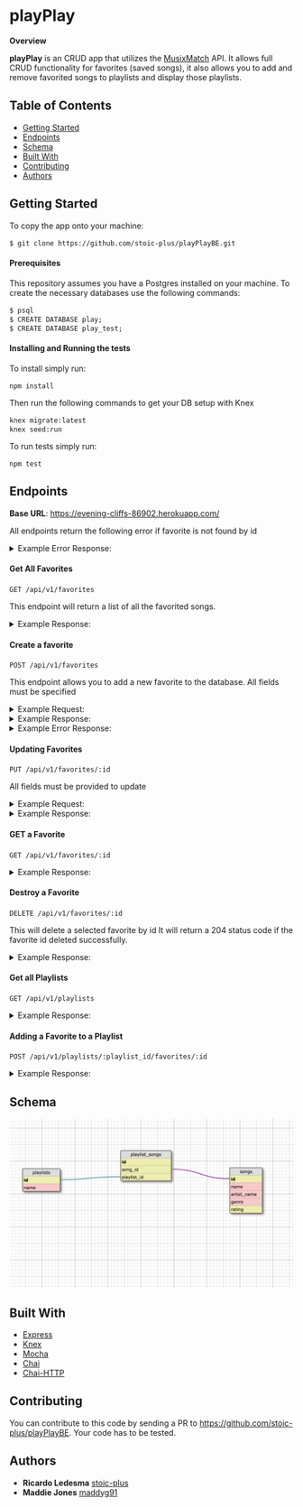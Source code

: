 # playPlay

__Overview__

__playPlay__ is an CRUD app that utilizes the [MusixMatch](https://developer.musixmatch.com/) API.
It allows full CRUD functionality for favorites (saved songs), it also allows you to add and remove favorited songs to playlists and display those playlists.

## Table of Contents

- [Getting Started](#getting-started)
- [Endpoints](#endpoints)
- [Schema](#schema)
- [Built With](#built-with)
- [Contributing](#contributing)
- [Authors](#Authors)

## Getting Started

To copy the app onto your machine:
```
$ git clone https://github.com/stoic-plus/playPlayBE.git
```

#### Prerequisites

This repository assumes you have a Postgres installed on your machine.
To create the necessary databases use the following commands:

```
$ psql
$ CREATE DATABASE play;
$ CREATE DATABASE play_test;
```

#### Installing and Running the tests

To install simply run:

``````
npm install
``````

Then run the following commands to get your DB setup with Knex

```
knex migrate:latest
knex seed:run
```


To run tests simply run:

```
npm test
```

## Endpoints

__Base URL__: https://evening-cliffs-86902.herokuapp.com/

All endpoints return the following error if favorite is not found by id

<details><summary>Example Error Response:</summary>

```
{message: "favorite not found"}
```

</details>

#### Get All Favorites

`GET /api/v1/favorites`

This endpoint will return a list of all the favorited songs.

<details><summary>Example Response:</summary>

```
  [
    {
      "id": 1,
      "name": "We Will Rock You",
      "artist_name": "Queen"
      "genre": "Rock",
      "rating": 88
    },
    {
      "id": 2,
      "name": "Careless Whisper",
      "artist_name": "George Michael"
      "genre": "Pop",
      "rating": 93
    },
  ]
```

</details>


#### Create a favorite

`POST /api/v1/favorites`

This endpoint allows you to add a new favorite to the database.
All fields must be specified

<details><summary>Example Request:</summary>

```
POST /api/v1/favorites HTTP/1.1
Content-Type: application/x-www-form-urlencoded

name=Bohemian%20Rapsody&artist_name=Queen&genre=Rock&rating=100
```

</details>

<details><summary>Example Response:</summary>

```
  {
    "favorites": {
      "id": 1,
      "name": "Bohemian Rapsody",
      "artist_name": "Queen",
      "genre": "Rock",
      "rating": 100    
    }
  }
```

</details>

<details><summary>Example Error Response:</summary>

```
  { error: Expected format: { name: <String>, artist_name: <String>, genre: <Sting>, rating: <Integer>}. You're missing a <required parameter> property. }
```

</details>



#### Updating Favorites

`PUT /api/v1/favorites/:id`

All fields must be provided to update

<details><summary>Example Request:</summary>

```
PUT /api/v1/favorites HTTP/1.1
Content-Type: application/x-www-form-urlencoded

name=Bohemian%20Rapsody&artist_name=Queen&genre=Rock&rating=100
```

</details>

<details><summary>Example Response:</summary>

```
  {
    "favorites": {
      "id": 1,
      "name": "Bohemian Rapsody",
      "artist_name": "Queen",
      "genre": "Rock",
      "rating": 100    
    }
  }
```

</details>



#### GET a Favorite

`GET /api/v1/favorites/:id`

<details><summary>Example Response:</summary>

```
  [
    {
      "id": 1,
      "name": "We Will Rock You",
      "artist_name": "Queen"
      "genre": "Rock",
      "rating": 88
    }
  ]
```

</details>

#### Destroy a Favorite

`DELETE /api/v1/favorites/:id`

This will delete a selected favorite by id
It will return a 204 status code if the favorite id deleted successfully.

<details><summary>Example Response:</summary>

```
  { message: 'succesfully deleted' }
```

</details>


#### Get all Playlists

`GET /api/v1/playlists`

<details><summary>Example Response:</summary>

  ```
    [
        {
            "id": 1,
            "playlist_name": "Favorite songs of all time",
            "favorites": [
              {
                "id": 1,
                "name": "We Will Rock You",
                "artist_name": "Queen"
                "genre": "Rock",
                "rating": 88
              },
              {
                "id": 2,
                "name": "Careless Whisper",
                "artist_name": "George Michael"
                "genre": "Pop",
                "rating": 93
              }
            ]
        },
        {
            "id": 2,
            "name": "Other amazing songs",
            "favorites": [
              {
                "id": 1,
                "name": "We Will Rock You",
                "artist_name": "Queen"
                "genre": "Rock",
                "rating": 88
              },
              {
                "id": 2,
                "name": "Careless Whisper",
                "artist_name": "George Michael"
                "genre": "Pop",
                "rating": 93
              },
            ]
        },
    ]
  ```

</details>


#### Adding a Favorite to a Playlist

`POST /api/v1/playlists/:playlist_id/favorites/:id`

<details><summary>Example Response:</summary>

```
{
  "message": "Successfully added SONG_NAME to PLAYLIST_NAME"
}
```

</details>

## Schema

![Alt text](./schema.png?raw=true)


## Built With

* [Express](https://expressjs.com/)
* [Knex](https://knexjs.org/)
* [Mocha](https://mochajs.org/)
* [Chai](https://www.chaijs.com/)
* [Chai-HTTP](https://www.chaijs.com/plugins/chai-http/)

## Contributing

You can contribute to this code by sending a PR to https://github.com/stoic-plus/playPlayBE. Your code has to be tested.

## Authors

* **Ricardo Ledesma**  [stoic-plus](https://github.com/stoic-plus)
* **Maddie Jones**  [maddyg91](https://github.com/maddyg91)

